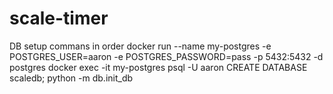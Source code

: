 # scale-timer

DB setup commans in order
docker run --name my-postgres -e POSTGRES_USER=aaron -e POSTGRES_PASSWORD=pass -p 5432:5432 -d postgres
docker exec -it my-postgres psql -U aaron
CREATE DATABASE scaledb;
python -m db.init_db